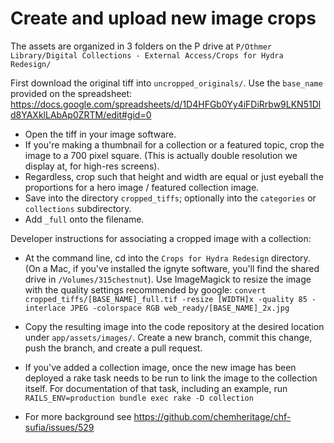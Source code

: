 # Create and upload new image crops

The assets are organized in 3 folders on the P drive at `P/Othmer Library/Digital Collections - External Access/Crops for Hydra Redesign/`

First download the original tiff into `uncropped_originals/`. Use the `base_name` provided on the spreadsheet: https://docs.google.com/spreadsheets/d/1D4HFGb0Yy4iFDiRrbw9LKN51Dld8YAXklLAbAp0ZRTM/edit#gid=0

- Open the tiff in your image software.
- If you're making a thumbnail for a collection or a featured topic, crop the image to a 700 pixel square. (This is actually double resolution we display at, for high-res screens).
- Regardless, crop such that height and width are equal or just eyeball the proportions for a hero image / featured collection image.
- Save into the directory `cropped_tiffs`; optionally into the `categories` or `collections` subdirectory.
- Add `_full` onto the filename.

Developer instructions for associating a cropped image with a collection:

- At the command line, cd into the `Crops for Hydra Redesign` directory. (On a Mac, if you've installed the ignyte software, you'll find the shared drive in `/Volumes/315chestnut`). Use ImageMagick to resize the image with the quality settings recommended by google:
`convert cropped_tiffs/[BASE_NAME]_full.tif -resize [WIDTH]x -quality 85 -interlace JPEG -colorspace RGB web_ready/[BASE_NAME]_2x.jpg`

- Copy the resulting image into the code repository at the desired location under `app/assets/images/`. Create a new branch, commit this change, push the branch, and create a pull request.

- If you've added a collection image, once the new image has been deployed a rake task needs to be run to link the image to the collection itself. For documentation of that task, including an example, run `RAILS_ENV=production bundle exec rake -D collection`

- For more background see https://github.com/chemheritage/chf-sufia/issues/529
